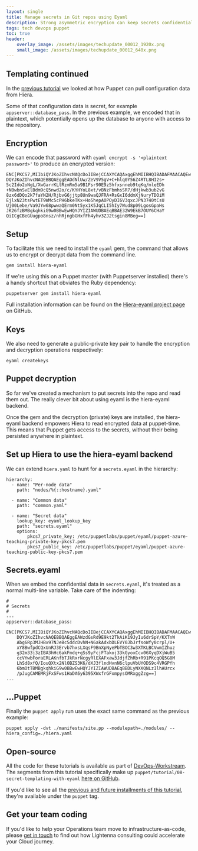 ```yaml
---
layout: single
title: Manage secrets in Git repos using Eyaml
description: Strong asymmetric encryption can keep secrets confidential even if the repository that stores them is open source
tags: tech devops puppet
toc: true
header:
    overlay_image: /assets/images/techupdate_00012_1920x.png
    small_image: /assets/images/techupdate_00012_640x.png
---
```


## Templating continued
In the [previous tutorial]((/tech/puppet)) we looked at how Puppet can pull configuration data from Hiera.

Some of that configuration data is secret, for example `appserver::database_pass`.  In the previous example, we encoded that in plaintext, which potentially opens up the database to anyone with access to the repository.

## Encryption
We can encode that password with `eyaml encrypt -s '<plaintext password>'` to produce an encrypted version:
```
ENC[PKCS7,MIIbiQYJKoZIhvcNAQcDoIIBejCCAXYCAQAxggEhMIIBHQIBADAFMAACAQEw
DQYJKoZIhvcNAQEBBQAEggEAOdNlUw/ZeV9V5gV+C+hlq0Y56Z4RTL8HI2s+
5c2Ido2oNgL/XwGarrKLtRzmRm5a9B1Fsr90E9z5hfxsnneb9tqKq/mleEDh
+NBwbnSvElBdm9cQ5nwd2o/c/KYHYoL8xt/vBNzFbmhsSR7/dHjkwb3ub2vG
8zx6dDQo2k7faYN2H/RjbvG6jjtp8Un9waQJFRA+RsGxI6ddmXjNuryTDOiM
EjlxN23tsPwtET9WMc5cPH6bkeTKx+Ho5hepAOPOyDI6V3qxcJPN3740tCsU
Uj00Lebe/Va9JYw68pwwaQErm0Nt5yx1K5JqCLI5hIy7Wud8p09LgosGpaHs
JK26fzBMBgkqhkiG9w0BBwEwHQYJYIZIAWUDBAEqBBAE32W9EkB7OUY6CHaY
QiICgCBeGUugpo8nsz/nhRjngbGHxfFh4yhv3ZJ2tsgin8MBeg==]
```

## Setup
To facilitate this we need to install the `eyaml` gem, the command that allows us to encrypt or decrypt data from the command line.
```
gem install hiera-eyaml
```

If we're using this on a Puppet master (with Puppetserver installed) there's a handy shortcut that obviates the Ruby dependency:
```
puppetserver gem install hiera-eyaml
```

Full installation information can be found on the [Hiera-eyaml project page](https://github.com/voxpupuli/hiera-eyaml) on GitHub.

## Keys
We also need to generate a public-private key pair to handle the encryption and decryption operations respectively:
```
eyaml createkeys
```

## Puppet decryption
So far we've created a mechanism to put secrets into the repo and read them out.  The really clever bit about using eyaml is the hiera-eyaml backend.

Once the gem and the decryption (private) keys are installed, the hiera-eyaml backend empowers Hiera to read encrypted data at puppet-time.  This means that Puppet gets access to the secrets, without their being persisted anywhere in plaintext.

## Set up Hiera to use the hiera-eyaml backend
We can extend `hiera.yaml` to hunt for a `secrets.eyaml` in the hierarchy:
```
hierarchy:
  - name: "Per-node data"
    path: "nodes/%{::hostname}.yaml"

  - name: "Common data"
    path: "common.yaml"

  - name: "Secret data"
    lookup_key: eyaml_lookup_key
    path: "secrets.eyaml"
    options:
        pkcs7_private_key: /etc/puppetlabs/puppet/eyaml/puppet-azure-teaching-private-key-pkcs7.pem
        pkcs7_public_key: /etc/puppetlabs/puppet/eyaml/puppet-azure-teaching-public-key-pkcs7.pem

```

## Secrets.eyaml
When we embed the confidential data in `secrets.eyaml`, it's treated as a normal multi-line variable.  Take care of the indenting:
```
#
# Secrets
#
---
appserver::database_pass:
    ENC[PKCS7,MIIBiQYJKoZIhvcNAQcDoIIBejCCAXYCAQAxggEhMIIBHQIBADAFMAACAQEw
    DQYJKoZIhvcNAQEBBQAEggEAWzdGsRd9E9kt2TkAiK19JyIu6drSpY/KXTnW
    Abg6Rp3MJHBx97NJeBc5ddcDvhN+N6akAdxbDLEVY0JbJrfsoWfy0crpl/U+
    xY8BwfpdCQxUnRJ3Ervb7hxsLXqsF9BnXpNyePbTBOC3w3XTKLBCVwmIZhuz
    g32m33j3zIBA3hHc6akFmdq+gSs9yFcjFTakoj33kGyoxCcv06XyqDXjWuB5
    ccVYwbForaERLAKnfbTJkRxrNcgyRlEXAFxaw3JdjfZhRb+R91PKcqOQ5G8M
    LhSd8xfQ/IouQXtx2NlOBZS3K6/dXJ3flndHvnN6clpuVbUYODS9c4VRGPfh
    6bmOtTBMBgkqhkiG9w0BBwEwHQYJYIZIAWUDBAEqBBDLyNXKQNLzIlhAUrcx
    /pJugCAMEMRjFxSFws1HaDA6y6395XWxfrGFxmpysOMRxggZzg==]
...
```

## ...Puppet
Finally the `puppet apply` run uses the exact same command as the previous example:
```
puppet apply -dvt ./manifests/site.pp --modulepath=./modules/ --hiera_config=./hiera.yaml
```

## Open-source
All the code for these tutorials is available as part of [DevOps-Workstream](https://github.com/lightenna/devops-workstream). 
The segments from this tutorial specifically make up `puppet/tutorial/08-secret-templating-with-eyaml` [here on GitHub](https://github.com/lightenna/devops-workstream/tree/master/puppet/tutorial/).

If you'd like to see all the [previous and future installments of this tutorial](/tech/puppet), they're available under the `puppet` tag.

## Get your team coding
If you'd like to help your Operations team move to infrastructure-as-code, please [get in touch](/contact) to find out how Lightenna consulting could accelerate your Cloud journey.
